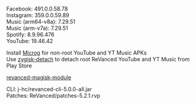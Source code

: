 Facebook: 491.0.0.58.78  
Instagram: 359.0.0.59.89  
Music (arm64-v8a): 7.29.51  
Music (arm-v7a): 7.29.51  
Spotify: 8.9.96.476  
YouTube: 19.46.42  

Install [Microg](https://github.com/ReVanced/GmsCore/releases) for non-root YouTube and YT Music APKs  
Use [zygisk-detach](https://github.com/j-hc/zygisk-detach) to detach root ReVanced YouTube and YT Music from Play Store  

[revanced-magisk-module](https://github.com/j-hc/revanced-magisk-module)
  
CLI: j-hc/revanced-cli-5.0.0-all.jar  
Patches: ReVanced/patches-5.2.1.rvp    
